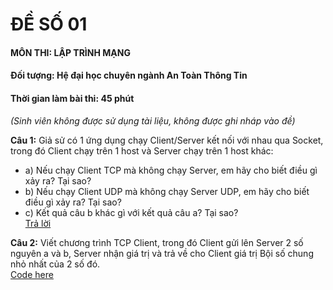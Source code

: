 # ĐỀ SỐ 01

#### MÔN THI: LẬP TRÌNH MẠNG

#### Đối tượng: Hệ đại học chuyên ngành An Toàn Thông Tin

#### Thời gian làm bài thi: 45 phút

*(Sinh viên không được sử dụng tài liệu, không được ghi nháp vào đề)*

**Câu 1:** Giả sử có 1 ứng dụng chạy Client/Server kết nối với nhau qua Socket, trong đó Client chạy trên 1 host và Server chạy trên 1 host khác:
 * a) Nếu chạy Client TCP mà không chạy Server, em hãy cho biết điều gì xảy ra? Tại sao?
 * b) Nếu chạy Client UDP mà không chạy Server UDP, em hãy cho biết điều gì xảy ra? Tại sao?
 * c) Kết quả câu b khác gì với kết quả câu a? Tại sao?
<br />[Trả lời](https://github.com/TraiOi/LapTrinhMangFinalTestJava/blob/master/LyThuyet/DeSo01.md)
 
**Câu 2:** Viết chương trình TCP Client, trong đó Client gửi lên Server 2 số nguyên a và b, Server nhận giá trị và trả về cho Client giá trị Bội số chung nhỏ nhất của 2 số đó.
<br />[Code here](https://github.com/TraiOi/LapTrinhMangFinalTestJava/tree/master/src/DeSo01)
